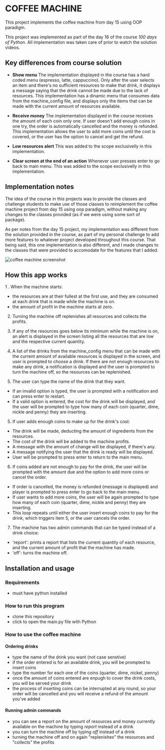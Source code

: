 
# COFFEE MACHINE

This project implements the coffee machine from day 15 using OOP paradigm.

This project was implemented as part of the day 16 of the course *100 days of Python*. All implementation was taken care of prior to watch the solution videos.

## Key differences from course solution

- **Show menu**
The implementation displayed in the course has a hard coded menu (espresso, latte, cappuccino). Only after the user selects an item and there's no sufficient resources to make that drink, it displays a message saying that the drink cannot be made due to the lack of resources. This implementation has a dinamic menu that consumes data from the machine_config file, and displays only the items that can be made with the current amount of resources available.

- **Receive money**
The implementation displayed in the course receives the amount of each coin only one. If user doesn't add enough coins in one try, the order is automatically cancelled and the money is refunded. This implementation allows the user to add more coins until the cost is covered, or the user has the option to cancel and get the refund.

- **Low resources alert**
This was added to the scope exclusivelly in this implementation.

- **Clear screen at the end of an action**
Whenever user presses enter to go back to main menu. This was added to the scope exclusivelly in this implementation.

## Implementation notes

The idea of the course in this projects was to provide the classes and challenge students to make use of those classes to reimplement the coffee machine project from day 15 using oop paradigm, without making any changes to the classes provided (as if we were using some sort of package). 

As per notes from the day 15 project, my implementation was different from the solution provided in the course, as part of my personal challenge to add more features to whatever project developed throughout this course. That being said, this one implementation is also different, and I made changes to the classes that were provided to accomodate for the features that I added.

![coffee machine screenshot](https://github.com/thaismca/Python-Practices/blob/30864761897274aee5c502248f0ff17354a27d8d/Udemy%20-%20100%20days%20of%20Python/Intermediate%20sections/day-16_coffee_machine_oop/screenshot.PNG?raw=true)


## How this app works

1 . When the machine starts:
- the resources are at their fullest at the first use, and they are consumed at each drink that is made while the machine is on.
- the amount of profit in the machine starts at zero.

2. Turning the machine off replenishes all resources and collects the profits.

3. If any of the resources goes below its minimum while the machine is on, an alert is displayed in the screen listing all the resources that are low and the respective current quantity.

3. A list of the drinks from the machine_config menu that can be made with the current amount of available resources is displayed in the screen, and user is prompted to choose a drink.
If there are not enough resources to make any drink, a notification is displayed and the user is prompted to turn the machine off, so the resources can be replenished.

4. The user can type the name of the drink that they want. 
- If an invalid option is typed, the user is prompted with a notification and can press enter to restart.
- If a valid option is entered, the cost for the drink will be displayed, and the user will be prompted to type how many of each coin (quarter, dime, nickle and penny) they are inserting.

5. If user adds enough coins to make up for the drink's cost:
- The drink will be made, deducting the amount of ingredients from the resources.
- The cost of the drink will be added to the machine profits.
- A message with the amount of change will be displayed, if there's any.
- A message notifying the user that the drink is ready will be displayed.
- User will be prompted to press enter to return to the main menu.

6. If coins added are not enough to pay for the drink, the user will be prompted with the amount due and the option to add more coins or cancel the order.
- If order is cancelled, the money is refunded (message is displayed) and player is prompted to press enter to go back to the main menu.
- If user wants to add more coins, the user will be again prompted to type how many of each coin (quarter, dime, nickle and penny) they are inserting.
- This loop repeats until either the user insert enough coins to pay for the drink, which triggers item 5, or the user cancels the order.

7. The machine has two admin commands that can be typed instead of a drink choice:
- 'report': prints a report that lists the current quantity of each resource, and the current amount of profit that the machine has made.
- 'off': turns the machine off.

## Installation and usage
### Requirements
- must have python installed
### How to run this program
- clone this repository
- click to open the main.py file with Python
### How to use the coffee machine
#### Ordering drinks
- type the name of the drink you want (not case senstive)
- if the order entered is for an available drink, you will be prompted to insert coins
- type the number for each one of the coins (quarter, dime, nickel, penny)
- once the amount of coins entered are enpugh to cover the drink costs, you will be served your drink
- the process of inserting coins can be interrupted at any round, so your order will be cancelled and you will receive a refund of the amount you've added
#### Running admin commands
- you can see a report on the amount of resources and money currently available on the machine by typing *report* instead of a drink
- you can turn the machine off by typing *off* instead of a drink
- turning the machine off and on again "replenishes" the resources and "collects" the profits
